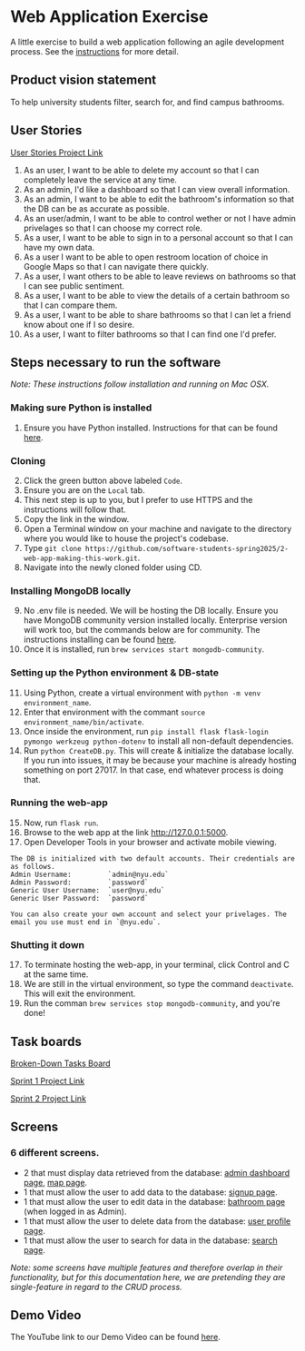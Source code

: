 # Web Application Exercise

A little exercise to build a web application following an agile development process. See the [instructions](instructions.md) for more detail.

## Product vision statement

To help university students filter, search for, and find campus bathrooms.

## User Stories

[User Stories Project Link](https://github.com/orgs/software-students-spring2025/projects/13/views/1)
1. As an user, I want to be able to delete my account so that I can completely leave the service at any time. 
2. As an admin, I'd like a dashboard so that I can view overall information.
3. As an admin, I want to be able to edit the bathroom's information so that the DB can be as accurate as possible.
4. As an user/admin, I want to be able to control wether or not I have admin privelages so that I can choose my correct role.
5. As a user, I want to be able to sign in to a personal account so that I can have my own data.
6. As a user I want to be able to open restroom location of choice in Google Maps so that I can navigate there quickly.
7. As a user, I want others to be able to leave reviews on bathrooms so that I can see public sentiment.
8. As a user, I want to be able to view the details of a certain bathroom so that I can compare them.
9. As a user, I want to be able to share bathrooms so that I can let a friend know about one if I so desire.
10. As a user, I want to filter bathrooms so that I can find one I'd prefer.


## Steps necessary to run the software

*Note: These instructions follow installation and running on Mac OSX.*

### Making sure Python is installed

1. Ensure you have Python installed. Instructions for that can be found [here](https://www.python.org/downloads/).

### Cloning

2. Click the green button above labeled `Code`.
3. Ensure you are on the `Local` tab.
4. This next step is up to you, but I prefer to use HTTPS and the instructions will follow that.
5. Copy the link in the window.
6. Open a Terminal window on your machine and navigate to the directory where you would like to house the project's codebase.
7. Type `git clone https://github.com/software-students-spring2025/2-web-app-making-this-work.git`.
8. Navigate into the newly cloned folder using CD.

### Installing MongoDB locally

9. No .env file is needed. We will be hosting the DB locally. Ensure you have MongoDB community version installed locally. Enterprise version will work too, but the commands below are for community. The instructions installing can be found [here](https://www.mongodb.com/docs/manual/installation/#mongodb-installation-tutorials).
10. Once it is installed, run `brew services start mongodb-community`.

### Setting up the Python environment & DB-state

11. Using Python, create a virtual environment with `python -m venv environment_name`.
12. Enter that environment with the commant `source environment_name/bin/activate`.
13. Once inside the environment, run `pip install flask flask-login pymongo werkzeug python-dotenv` to install all non-default dependencies.
14. Run `python CreateDB.py`. This will create & initialize the database locally. If you run into issues, it may be because your machine is already hosting something on port 27017. In that case, end whatever process is doing that.

### Running the web-app

15. Now, run `flask run`.
16. Browse to the web app at the link http://127.0.0.1:5000.
17. Open Developer Tools in your browser and activate mobile viewing.

```
The DB is initialized with two default accounts. Their credentials are as follows.  
Admin Username:         `admin@nyu.edu`  
Admin Password:         `password`  
Generic User Username:  `user@nyu.edu`  
Generic User Password:  `password`  

You can also create your own account and select your privelages. The email you use must end in `@nyu.edu`.
```

### Shutting it down

17. To terminate hosting the web-app, in your terminal, click Control and C at the same time.
18. We are still in the virtual environment, so type the command `deactivate`. This will exit the environment.
19. Run the comman `brew services stop mongodb-community`, and you're done!
   
## Task boards

[Broken-Down Tasks Board](https://github.com/orgs/software-students-spring2025/projects/36)

[Sprint 1 Project Link](https://github.com/orgs/software-students-spring2025/projects/140/views/1)

[Sprint 2 Project Link](https://github.com/orgs/software-students-spring2025/projects/141/views/1)

## Screens

### 6 different screens.

- 2 that must display data retrieved from the database: [admin dashboard page](http://127.0.0.1:5000/dashboard), [map page](http://127.0.0.1:5000/).
- 1 that must allow the user to add data to the database: [signup page](http://127.0.0.1:5000/signup).
- 1 that must allow the user to edit data in the database: [bathroom page](http://127.0.0.1:5000/bathroom/67c86d2c86ba06887925a9d8) (when logged in as Admin).
- 1 that must allow the user to delete data from the database: [user profile page](http://127.0.0.1:5000/profile).
- 1 that must allow the user to search for data in the database: [search page](http://127.0.0.1:5000/search).

*Note: some screens have multiple features and therefore overlap in their functionality, but for this documentation here, we are pretending they are single-feature in regard to the CRUD process.*

## Demo Video

The YouTube link to our Demo Video can be found [here](https://www.youtube.com/watch?v=LhY9B9Im86k).
